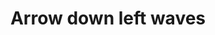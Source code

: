 ---
title: Arrow down left waves
tags:
icon: arrow-down-left-waves
svg: '<svg xmlns="http://www.w3.org/2000/svg" width="24" height="24" fill="none" viewBox="0 0 24 24" stroke-width="1.5" stroke-linecap="round" stroke-linejoin="round" stroke="currentColor"><path d="m15.182 9.318-6.364 6.364m4.95 0h-4.95v-4.95"/><path d="M9.833 4.58c.55-.47.826-.704 1.114-.841a2.442 2.442 0 0 1 2.106 0c.288.137.563.372 1.114.841a3.132 3.132 0 0 0 1.9.788c.722.057 1.083.086 1.384.192a2.442 2.442 0 0 1 1.489 1.49c.106.3.135.66.192 1.382a3.13 3.13 0 0 0 .788 1.901c.47.55.704.826.841 1.114.319.666.319 1.44 0 2.106-.137.288-.372.563-.841 1.114a3.13 3.13 0 0 0-.788 1.9c-.057.722-.086 1.083-.192 1.384a2.442 2.442 0 0 1-1.49 1.489c-.3.106-.66.135-1.382.192a3.131 3.131 0 0 0-1.901.788c-.55.47-.826.704-1.114.841a2.441 2.441 0 0 1-2.106 0c-.288-.137-.563-.372-1.114-.841a3.13 3.13 0 0 0-1.9-.788c-.722-.057-1.083-.086-1.384-.192a2.442 2.442 0 0 1-1.489-1.49c-.106-.3-.135-.66-.192-1.382a3.132 3.132 0 0 0-.788-1.901c-.47-.55-.704-.826-.841-1.114a2.442 2.442 0 0 1 0-2.106c.137-.288.372-.563.841-1.114a3.131 3.131 0 0 0 .788-1.9c.057-.722.086-1.083.192-1.384A2.442 2.442 0 0 1 6.55 5.56c.3-.106.66-.135 1.382-.192a3.131 3.131 0 0 0 1.901-.788Z"/></svg>'
---